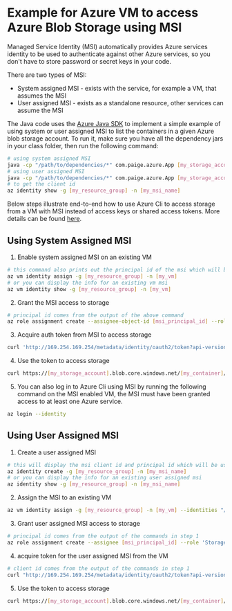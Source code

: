 # Example for Azure VM to access Azure Blob Storage using MSI

Managed Service Identity (MSI) automatically provides Azure services identity to be used to authenticate against other Azure services, so you don't have to store password or secret keys in your code. 

There are two types of MSI: 
* System assigned MSI - exists with the service, for example a VM, that assumes the MSI
* User assigned MSI - exists as a standalone resource, other services can assume the MSI

The Java code uses the [Azure Java SDK](https://github.com/Azure/autorest-clientruntime-for-java) to implement a simple example of using system or user assigned MSI to list the containers in a given Azure blob storage account.  To run it, make sure you have all the dependency jars in your class folder, then run the following command: 

```bash
# using system assigned MSI
java -cp "/path/to/dependencies/*" com.paige.azure.App [my_storage_account]  
# using user assigned MSI
java -cp "/path/to/dependencies/*" com.paige.azure.App [my_storage_account]  [MSI_client_id]
# to get the client id 
az identity show -g [my_resource_group] -n [my_msi_name]
```

Below steps illustrate end-to-end how to use Azure Cli to access storage from a VM with MSI instead of access keys or shared access tokens. More details can be found [here](https://docs.microsoft.com/en-us/azure/active-directory/managed-service-identity/tutorial-linux-vm-access-storage).

## Using System Assigned MSI 
1. Enable system assigned MSI on an existing VM
```bash
# this command also prints out the principal id of the msi which will be used below
az vm identity assign -g [my_resource_group] -n [my_vm]
# or you can display the info for an existing vm msi
az vm identity show -g [my_resource_group] -n [my_vm]
```
2. Grant the MSI access to storage
```bash
# principal id comes from the output of the above command
az role assignment create --assignee-object-id [msi_principal_id] --role 'Storage Blob Data Reader (Preview)' --scope "/subscriptions/[my_subscription]/resourcegroups/[my_resource_group]/providers/Microsoft.Storage/storageAccounts/[my_storage_account]"
```
3. Acquire auth token from MSI to access storage
```bash
curl 'http://169.254.169.254/metadata/identity/oauth2/token?api-version=2018-02-01&resource=https%3A%2F%2Fstorage.azure.com%2F' -H Metadata:true
```
4. Use the token to access storage
```bash
curl https://[my_storage_account].blob.core.windows.net/[my_container]/[my_file] -H "x-ms-version: 2017-11-09" -H "Authorization: Bearer [token]"
```
5. You can also log in to Azure Cli using MSI by running the following command on the MSI enabled VM, the MSI must have been granted access to at least one Azure service.
```bash
az login --identity
```

## Using User Assigned MSI
1. Create a user assigned MSI
```bash
# this will display the msi client id and principal id which will be used later
az identity create -g [my_resource_group] -n [my_msi_name]
# or you can display the info for an existing user assigned msi
az identity show -g [my_resource_group] -n [my_msi_name]
```
2. Assign the MSI to an existing VM
```bash
az vm identity assign -g [my_resource_group] -n [my_vm] --identities "/subscriptions/[my_subscription]/resourcegroups/[my_resource_group]/providers/Microsoft.ManagedIdentity/userAssignedIdentities/[my_msi_name]"
```
3. Grant user assigned  MSI access to storage
```bash
# principal id comes from the output of the commands in step 1
az role assignment create --assignee [msi_principal_id] --role 'Storage Blob Data Reader (Preview)' --scope "/subscriptions/[my_subscription]/resourcegroups/[my_resource_group]/providers/Microsoft.Storage/storageAccounts/[my_storage_account]"
```
4. acquire token for the user assigned MSI from the VM
```bash
# client id comes from the output of the commands in step 1
curl "http://169.254.169.254/metadata/identity/oauth2/token?api-version=2018-02-01&resource=https%3A%2F%2Fstorage.azure.com%2F&client_id=[msi_client_id]" -H Metadata:true
```
5. Use the token to access storage
```bash
curl https://[my_storage_account].blob.core.windows.net/[my_container]/[my_file] -H "x-ms-version: 2017-11-09" -H "Authorization: Bearer [token]"
```